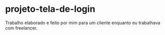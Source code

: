 # projeto-tela-de-login
 Trabalho elaborado e feito por mim para um cliente enquanto eu trabalhava com freelancer.
